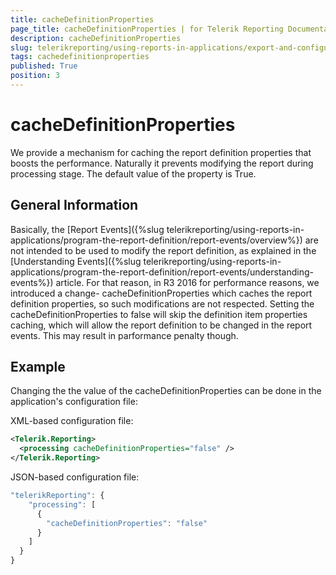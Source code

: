 ```yaml
---
title: cacheDefinitionProperties
page_title: cacheDefinitionProperties | for Telerik Reporting Documentation
description: cacheDefinitionProperties
slug: telerikreporting/using-reports-in-applications/export-and-configure/configure-the-report-engine/cachedefinitionproperties
tags: cachedefinitionproperties
published: True
position: 3
---
```


# cacheDefinitionProperties



We provide a mechanism for caching the report definition properties that boosts the performance. Naturally it prevents modifying the report during processing stage.       The default value of the property is True.     

## General Information

Basically, the [Report Events]({%slug telerikreporting/using-reports-in-applications/program-the-report-definition/report-events/overview%}) are not intended to be used to modify the report definition, as explained in the [Understanding Events]({%slug telerikreporting/using-reports-in-applications/program-the-report-definition/report-events/understanding-events%}) article.           For that reason, in R3 2016 for performance reasons, we introduced a change- cacheDefinitionProperties which caches the report definition properties, so such modifications are not respected.           Setting the cacheDefinitionProperties to false will skip the definition item properties caching, which will allow the report definition to be changed in the report events. This may result in parformance penalty though.           

## Example

Changing the the value of the cacheDefinitionProperties can be done in the application's configuration file:       

XML-based configuration file:

    
````xml
<Telerik.Reporting>
  <processing cacheDefinitionProperties="false" />
</Telerik.Reporting>
````

JSON-based configuration file:

    
````js
"telerikReporting": {
    "processing": [
      {
        "cacheDefinitionProperties": "false"
      }
    ]
  }
}
````


